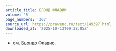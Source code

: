 ```yaml
---
article_title: БЛОНД ФЛАВИЙ
volume: '5'
page_numbers: '367'
source_url: https://pravenc.ru/text/149397.html
downloaded_at: '2025-10-13T09:38:05Z'
---
```


- см. [Бьондо Флавио](<https://pravenc.ru/text/Бьондо Флавио.html>).
